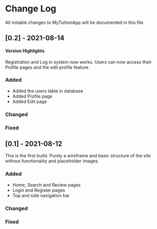# Change Log
All notable changes to MyTuitionApp will be documented in this file.

## [0.2] - 2021-08-14
 #### Version Highlights
 Registration and Log in system now works. Users can now access their Profile pages and the edit profile feature.
### Added
- Added the users table in database
- Added Profile page
- Added Edit page

### Changed
 
### Fixed


## [0.1] - 2021-08-12
  
This is the first build. Purely a wireframe and basic structure of the site without functionality and placeholder images.
 
### Added
 - Home, Search and Review pages
 - Login and Register pages
 - Top and side navigation bar
### Changed
 
### Fixed

